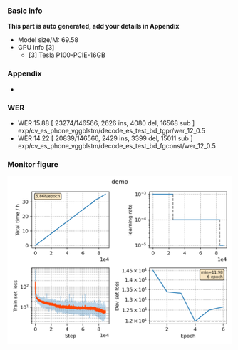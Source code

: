 ### Basic info

**This part is auto generated, add your details in Appendix**

* Model size/M: 69.58
* GPU info \[3\]
  * \[3\] Tesla P100-PCIE-16GB

### Appendix

* 

### WER

- WER 15.88 [ 23274/146566, 2626 ins, 4080 del, 16568 sub ] exp/cv_es_phone_vggblstm/decode_es_test_bd_tgpr/wer_12_0.5
- WER 14.22 [ 20839/146566, 2429 ins, 3399 del, 15011 sub ] exp/cv_es_phone_vggblstm/decode_es_test_bd_fgconst/wer_12_0.5

### Monitor figure
![monitor](./monitor.png)
